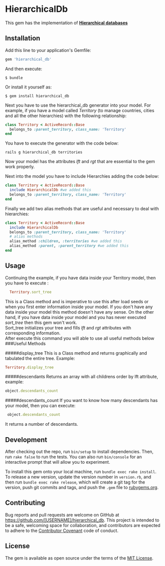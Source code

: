 # HierarchicalDb

This gem has the implementation of **[Hierarchical databases](http://www.sitepoint.com/hierarchical-data-database/)**

## Installation

Add this line to your application's Gemfile:

```ruby
gem 'hierarchical_db'
```

And then execute:

    $ bundle

Or install it yourself as:

    $ gem install hierarchical_db

Next you have to use the hierarchical_db generator into your model. For example, if you have a model called *Territory* (to manage countries, cities and all the other hierarchies) with the following relationship:
```ruby
class Territory < ActiveRecord::Base
  belongs_to :parent_territory, class_name: 'Territory'
end
```
You have to execute the generator with the code below:
```
rails g hierarchical_db territories
```
Now your model has the attributes *lft* and *rgt* that are essential to the gem work properly.

Next into the model you have to include Hierarchies adding the code below:
```ruby
class Territory < ActiveRecord::Base
  include HierarchicalDb #we added this
  belongs_to :parent_territory, class_name: 'Territory'
end
```
Finally we add two alias methods that are useful and necessary to deal with hierarchies:
```ruby
class Territory < ActiveRecord::Base
  include HierarchicalDb 
  belongs_to :parent_territory, class_name: 'Territory'
  # alias methods
  alias_method :children, :territories #we added this
  alias_method :parent, :parent_territory #we added this
end
```
## Usage

Continuing the example, if you have data inside your Territory model, then you have to execute :
```ruby
  Territory.sort_tree
```
This is a Class method and is imperative to use this after load seeds or when you first enter information inside your model. If you don't have any data inside your model this method doesn't have any sense. On the other hand, if you have data inside your model and you has never executed *sort_tree* then this gem won't work.<br>
Sort_tree initializes your tree and fills *lft* and *rgt* attributes with corresponding information.<br>
After execute this command you will able to use all useful methods below
###Useful Methods

#####display_tree
This is a Class method and returns graphically and tabulated the entire tree. Example:
```ruby
Territory.display_tree
```
#####descendants
Returns an array with all childrens order by lft attribute, example:
```ruby
object.descendants_count
```
#####descendants_count
If you want to know how many descendants has your model, then you can execute:
```ruby
 object.descendants_count
 ```
 It returns a number of descendants.

## Development

After checking out the repo, run `bin/setup` to install dependencies. Then, run `rake false` to run the tests. You can also run `bin/console` for an interactive prompt that will allow you to experiment.

To install this gem onto your local machine, run `bundle exec rake install`. To release a new version, update the version number in `version.rb`, and then run `bundle exec rake release`, which will create a git tag for the version, push git commits and tags, and push the `.gem` file to [rubygems.org](https://rubygems.org).

## Contributing

Bug reports and pull requests are welcome on GitHub at https://github.com/[USERNAME]/hierarchical_db. This project is intended to be a safe, welcoming space for collaboration, and contributors are expected to adhere to the [Contributor Covenant](contributor-covenant.org) code of conduct.


## License

The gem is available as open source under the terms of the [MIT License](http://opensource.org/licenses/MIT).

